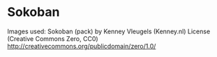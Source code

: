 # Sokoban

Images used:
Sokoban (pack) by Kenney Vleugels (Kenney.nl)
License (Creative Commons Zero, CC0)
http://creativecommons.org/publicdomain/zero/1.0/